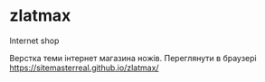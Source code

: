 # zlatmax
Internet shop

Верстка теми інтернет магазина ножів.
Переглянути в браузері
https://sitemasterreal.github.io/zlatmax/
